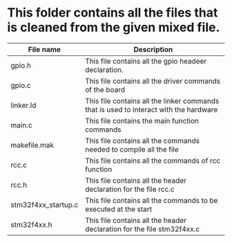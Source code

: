 # This folder contains all the files that is cleaned from the given mixed file.

| File name | Description |
| --------- | ------------ |
| gpio.h    | This file  contains all the gpio headeer declaration. | 
| gpio.c    | This file contains all the driver commands of the board |
| linker.ld | This file contains all the linker commands that is used to interact with the hardware |
| main.c    | This file contains the main function commands |  
| makefile.mak | This file contains all the commands needed to compile all the file | 
| rcc.c        | This file contains all the commands of rcc function |
| rcc.h        | This file contains all the header declaration for the file rcc.c |
| stm32f4xx_startup.c |This file contains all the commands to be executed at the start |
| stm32f4xx.h    | This file contains all the header declaration for the file stm32f4xx.c | 
